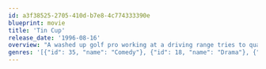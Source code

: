 ```yaml
---
id: a3f38525-2705-410d-b7e8-4c774333390e
blueprint: movie
title: 'Tin Cup'
release_date: '1996-08-16'
overview: "A washed up golf pro working at a driving range tries to qualify for the US Open in order to win the heart of his succesful rival's girlfriend."
genres: '[{"id": 35, "name": "Comedy"}, {"id": 18, "name": "Drama"}, {"id": 10749, "name": "Romance"}]'
---
```

